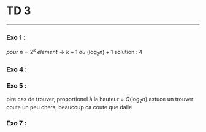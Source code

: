 # TD 3
---

### Exo 1 :

$pour\ n = 2^k\ élément \rightarrow k+1\ ou\ (\log_{2}n) + 1$
solution : 4

### Exo 4 :



### Exo 5 :

pire cas de trouver, proportionel à la hauteur = $\Theta(\log_2n)$
astuce un trouver coute un peu chers, beaucoup ca coute que dalle

### Exo 7 :

